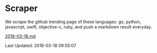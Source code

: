 # Scraper

We scrape the github trending page of these languages: go, python, javascript, swift, objective-c, ruby, and push a markdown result everyday.

[2018-03-18.md](https://github.com/henson/Scraper/blob/master/2018-03-18.md)

Last Updated: 2018-03-18 09:55:07